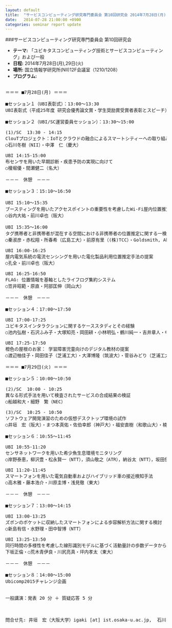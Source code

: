```yaml
---
layout: default
title:  "サービスコンピューティング研究専門委員会 第10回研究会 2014年7月28日(月),29日(火)"
date:   2014-07-28 21:00:00 +0900
categories: seminar report update
---
```


###サービスコンピューティング研究専門委員会 第10回研究会
- __テーマ:__ 「ユビキタスコンピューティング技術とサービスコンピューティング」および一般
- __日程:__ 2014年7月28日(月),29日(火)
- __場所:__ 国立情報学研究所(NII)12F会議室（1210/1208）
- __プログラム:__

<pre>

＝＝＝ ■7月28日(月) ＝＝＝ 

■セッション１（UBI表彰式）：13:00～13:30
UBI表彰式（平成25年度 研究会優秀論文賞・学生奨励賞受賞者表彰とスピーチ）

■セッション２（UBI/SC運営委員セッション）：13:30～15:00

(1)/SC  13:30 - 14:15
ClouTプロジェクト：IoTとクラウドの融合によるスマートシティーへの取り組み
○石川冬樹（NII）・中澤　仁（慶大）

UBI 14:15-15:00
布センサを用いた早期診断・疾患予防の実現に向けて
○榎堀優・間瀬健二（名大）

－－－　休憩　－－－

■セッション３：15:10～16:50

UBI 15:10～15:35
ブースティングを用いたアクセスポイントの重要性を考慮したWi-Fi屋内位置推定手法
○谷内大祐・前川卓也（阪大）

UBI 15:35～16:00
タグ携帯者と非携帯者が混在する空間における非携帯者の位置推定に関する一検討
○秦淑彦・赤松翔・所春希（広島工大）・前原有里（(株)TCC）・Goldsmith, Abraham（三菱電機）

UBI 16:00-16:25
屋内電気系統の電流センシングを用いた電化製品利用位置推定手法の提案
○孔全・前川卓也（阪大）

UBI 16:25-16:50
FLAG: 位置情報を基軸としたライフログ集約システム
○笠井昭範・原直・阿部匡伸（岡山大）

－－－　休憩　－－－

■セッション４：17:00～17:50

UBI 17:00-17:25
ユビキタスインタラクションに関するケーススタディとその経験
○池内弘樹・石沢ふみ子・大塚知亮・岡田耕・小林明弘・鶴川純一・吉井章人・中島達夫（早大）

UBI 17:25-17:50
橙色の屋根のお家： 学習障害児童向けのデジタル教材の提案
○渡辺柚佳子・岡田佳子（芝浦工大）・大澤博隆（筑波大）・菅谷みどり（芝浦工大）

＝＝＝ ■7月29日(火) ＝＝＝

■セッション５：10:00～10:50

(2)/SC  10:00 - 10:25
異なる形式手法を用いて検査されたサービスの合成結果の検証
○船越和大・細野　繁（NEC）

(3)/SC  10:25 - 10:50
ソフトウェア開発演習のための仮想デスクトップ環境の試作
○井垣　宏（阪大）・まつ本真佑・佐伯幸郎（神戸大）・福安直樹（和歌山大）・楠本真二（阪大）

■セッション６：10:55～11:45

UBI 10:55-11:20
センサネットワークを用いた希少魚生息環境モニタリング
○岸野泰恵，柳沢豊・松永賢一（NTT），須山敬之（ATR），納谷太（NTT），坂田伊織・北川忠生（近大）

UBI 11:20-11:45
スマートフォンを用いた電気自動車およびハイブリッド車の接近検知手法
○高木雅・藤本浩介・川原圭博・浅見徹（東大）

－－－　休憩　－－－

■セッション７：13:00～14:15

UBI 13:00-13:25
ズボンのポケットに収納したスマートフォンによる歩容解析方法に関する検討
○新島有信・水野理・田中智博（NTT）

UBI 13:25-13:50
同行時間の多様性を考慮した線形識別モデルに基づく活動量計の歩数データからの同行検知法
下坂正倫・○荒木青伊良・川尻亮真・坪内孝太（東大）

－－－　休憩　－－－

■セッション８：14:00～15:00
Ubicomp2015チャレンジ企画


一般講演：発表 20 分 ＋ 質疑応答 5 分



問合せ先: 井垣　宏（大阪大学）igaki [at] ist.osaka-u.ac.jp,  石川　冬樹（NII）f-ishikawa [at] nii.ac.jp

          

</pre>

